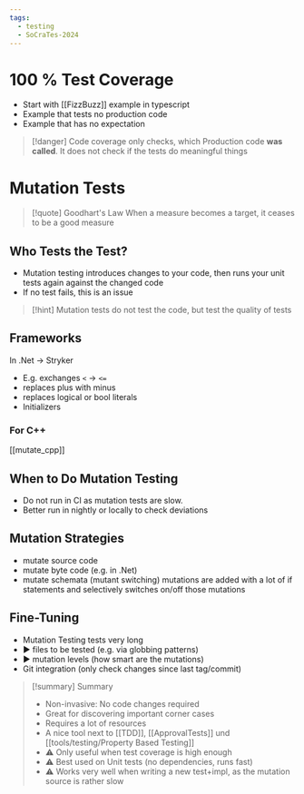 ```yaml
---
tags:
  - testing
  - SoCraTes-2024
---
```

# 100 % Test Coverage

- Start with [[FizzBuzz]] example in typescript
- Example that tests no production code
- Example that has no expectation

> [!danger] Code coverage only checks, which Production code **was called**. It does not check if the tests do meaningful things

# Mutation Tests

> [!quote] Goodhart's Law
> When a measure becomes a target, it ceases to be a good measure

## Who Tests the Test?

- Mutation testing introduces changes to your code, then runs your unit tests again against the changed code
- If no test fails, this is an issue

> [!hint] Mutation tests do not test the code, but test the quality of tests

## Frameworks

In .Net -> Stryker
- E.g. exchanges `<` -> `<=`
- replaces plus with minus
- replaces logical or bool literals
- Initializers

### For C++

[[mutate_cpp]]

## When to Do Mutation Testing

- Do not run in CI as mutation tests are slow.
- Better run in nightly or locally to check deviations

## Mutation Strategies

- mutate source code
- mutate byte code (e.g. in .Net)
- mutate schemata (mutant switching) mutations are added with a lot of if statements and selectively switches on/off those mutations

## Fine-Tuning

- Mutation Testing tests very long
- ▶ files to be tested (e.g. via globbing patterns)
- ▶ mutation levels (how smart are the mutations)
- Git integration (only check changes since last tag/commit)

> [!summary] Summary
> - Non-invasive: No code changes required
> - Great for discovering important corner cases
> - Requires a lot of resources
> - A nice tool next to [[TDD]], [[ApprovalTests]] und [[tools/testing/Property Based Testing]]
> - ⚠ Only useful when test coverage is high enough
> - ⚠ Best used on Unit tests (no dependencies, runs fast)
> - ⚠ Works very well when writing a new test+impl, as the mutation source is rather slow
